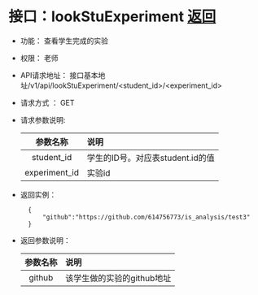 ﻿<!-- markdownlint-disable MD033-->
<!-- 禁止MD033类型的警告 https://www.npmjs.com/package/markdownlint -->

# 接口：lookStuExperiment  [返回](../README.md)

- 功能：
    查看学生完成的实验

- 权限：
    老师

- API请求地址：
    接口基本地址/v1/api/lookStuExperiment/<student_id>/<experiment_id>

- 请求方式 ：
    GET

- 请求参数说明:

  |参数名称|说明|
  |:---------:|:--------------------------------------------------------|
  |student_id|学生的ID号。对应表student.id的值|
  |experiment_id|实验id|

- 返回实例：

        {
            "github":"https://github.com/614756773/is_analysis/test3"
        }

- 返回参数说明：

  |参数名称|说明|
  |:---------:|:--------------------------------------------------------|
  |github|该学生做的实验的github地址|

